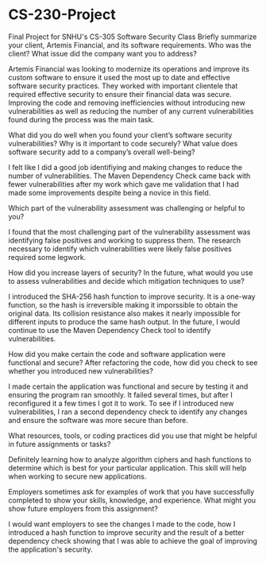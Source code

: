 # CS-230-Project
Final Project for SNHU's CS-305 Software Security Class
Briefly summarize your client, Artemis Financial, and its software requirements. Who was the client? What issue did the company want you to address?

  Artemis Financial was looking to modernize its operations and improve its custom software to ensure it used the most up to date and effective software security practices. They worked with important clientele that required effective security to ensure their financial data was secure. Improving the code and removing inefficiencies without introducing new vulnerabilities as well as reducing the number of any current vulnerabilities found during the process was the main task.
  
What did you do well when you found your client’s software security vulnerabilities? Why is it important to code securely? What value does software security add to a company’s overall well-being?

  I felt like I did a good job identifiying and making changes to reduce the number of vulnerabilities. The Maven Dependency Check came back with fewer vulnerabilities after my work which gave me validation that I had made some improvements despite being a novice in this field. 
  
Which part of the vulnerability assessment was challenging or helpful to you?

  I found that the most challenging part of the vulnerability assessment was identifying false positives and working to suppress them. The research necessary to identify which vulnerabilities were likely false positives required some legwork.
  
How did you increase layers of security? In the future, what would you use to assess vulnerabilities and decide which mitigation techniques to use?

  I introduced the SHA-256 hash function to improve security. It is a one-way function, so the hash is irreversible making it imporssible to obtain the original data. Its collision resistance also makes it nearly impossible for different inputs to produce the same hash output. In the future, I would continue to use the Maven Dependency Check tool to identify vulnerabilities.
  
How did you make certain the code and software application were functional and secure? After refactoring the code, how did you check to see whether you introduced new vulnerabilities?

  I made certain the application was functional and secure by testing it and ensuring the program ran smoothly. It failed several times, but after I reconfigured it a few times I got it to work. To see if I introduced new vulnerabilities, I ran a second dependency check to identify any changes and ensure the software was more secure than before.
  
What resources, tools, or coding practices did you use that might be helpful in future assignments or tasks?

  Definitely learning how to analyze algorithm ciphers and hash functions to determine which is best for your particular application. This skill will help when working to secure new applications. 
  
Employers sometimes ask for examples of work that you have successfully completed to show your skills, knowledge, and experience. What might you show future employers from this assignment?

  I would want employers to see the changes I made to the code, how I introduced a hash function to improve security and the result of a better dependency check showing that I was able to achieve the goal of improving the application's security.
